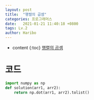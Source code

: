 ```yaml
---
layout: post
title:  "행렬의 곱셈"
categories: 프로그래머스
date:   2021-01-21 11:40:18 +0800
tags: Lv.2
author: Haribo
---
```


* content
{:toc}
[행렬의 곱셈](https://school.programmers.co.kr/learn/courses/30/lessons/12949)

# 코드

```python
import numpy as np
def solution(arr1, arr2):
    return np.dot(arr1, arr2).tolist()
```

